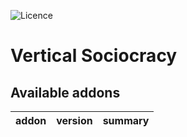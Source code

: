 ![Licence](https://img.shields.io/badge/licence-AGPL--3-blue.svg)

# Vertical Sociocracy

<!-- prettier-ignore-start -->
[//]: # (addons)

Available addons
----------------
addon | version | summary
--- | --- | ---

[//]: # (end addons)
<!-- prettier-ignore-end -->

